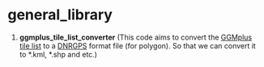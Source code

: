 # general_library

1. **ggmplus_tile_list_converter** (This code aims to convert the [GGMplus tile list](https://bgi.obs-mip.fr/data-products/grids-and-models/modele-global-ggmplus2013/) to a [DNRGPS](https://gisdata.mn.gov/dataset/dnrgps) format file (for polygon). So that we can convert it to *.kml, *.shp and etc.)
